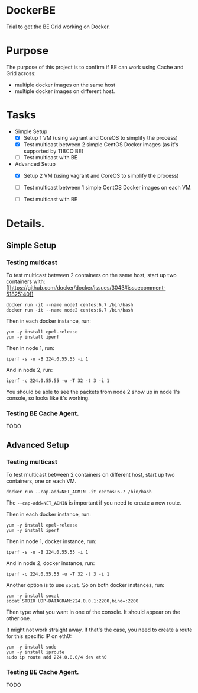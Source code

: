# DockerBE
Trial to get the BE Grid working on Docker.

# Purpose
The purpose of this project is to confirm if BE can work using Cache and Grid across:
* multiple docker images on the same host
* multiple docker images on different host.

# Tasks
- Simple Setup
  - [X] Setup 1 VM (using vagrant and CoreOS to simplify the process)
  - [X] Test multicast between 2 simple CentOS Docker images (as it's supported by TIBCO BE)
  - [ ] Test multicast with BE
- Advanced Setup
  - [X] Setup 2 VM (using vagrant and CoreOS to simplify the process)
  - [ ] Test multicast between 1 simple CentOS Docker images on each VM.
  - [ ] Test multicast with BE


# Details.
## Simple Setup
### Testing multicast
To test multicast between 2 containers on the same host, start up two containers with: [[https://github.com/docker/docker/issues/3043#issuecomment-51825140]]
```console
docker run -it --name node1 centos:6.7 /bin/bash
docker run -it --name node2 centos:6.7 /bin/bash
```
Then in each docker instance, run:
```console
yum -y install epel-release
yum -y install iperf
````
Then in node 1, run:
```console
iperf -s -u -B 224.0.55.55 -i 1
```
And in node 2, run:
```console
iperf -c 224.0.55.55 -u -T 32 -t 3 -i 1
```
You should be able to see the packets from node 2 show up in node 1's console, so looks like it's working.

### Testing BE Cache Agent.
TODO

## Advanced Setup
### Testing multicast
To test multicast between 2 containers on different host, start up two containers, one on each VM.
```console
docker run --cap-add=NET_ADMIN -it centos:6.7 /bin/bash
```
The `--cap-add=NET_ADMIN` is important if you need to create a new route.

Then in each docker instance, run:
```console
yum -y install epel-release
yum -y install iperf
````
Then in node 1, docker instance, run:
```console
iperf -s -u -B 224.0.55.55 -i 1
```
And in node 2, docker instance, run:
```console
iperf -c 224.0.55.55 -u -T 32 -t 3 -i 1
```
Another option is to use `socat`. So on both docker instances, run:
```console
yum -y install socat
socat STDIO UDP-DATAGRAM:224.0.0.1:2200,bind=:2200
```
Then type what you want in one of the console. It should appear on the other one.

It might not work straight away. If that's the case, you need to create a route for this specific IP on eth0:
```console
yum -y install sudo
yum -y install iproute
sudo ip route add 224.0.0.0/4 dev eth0
````

### Testing BE Cache Agent.
TODO
